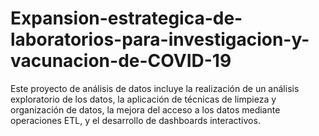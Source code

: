 # Expansion-estrategica-de-laboratorios-para-investigacion-y-vacunacion-de-COVID-19
Este proyecto de análisis de datos incluye la realización de un análisis exploratorio de los datos, la aplicación de técnicas de limpieza y organización de datos, la mejora del acceso a los datos mediante operaciones ETL, y el desarrollo de dashboards interactivos. 
